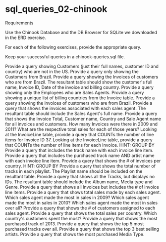 # sql_queries_02-chinook

Requirements

Use the Chinook Database and the DB Browser for SQLite we downloaded in the ERD exercise.

For each of the following exercises, provide the appropriate query.

Keep your successful queries in a chinook-queries.sql file.

Provide a query showing Customers (just their full names, customer ID and country) who are not in the US.
Provide a query only showing the Customers from Brazil.
Provide a query showing the Invoices of customers who are from Brazil. The resultant table should show the customer's full name, Invoice ID, Date of the invoice and billing country.
Provide a query showing only the Employees who are Sales Agents.
Provide a query showing a unique list of billing countries from the Invoice table.
Provide a query showing the invoices of customers who are from Brazil.
Provide a query that shows the invoices associated with each sales agent. The resultant table should include the Sales Agent's full name.
Provide a query that shows the Invoice Total, Customer name, Country and Sale Agent name for all invoices and customers.
How many Invoices were there in 2009 and 2011? What are the respective total sales for each of those years?
Looking at the InvoiceLine table, provide a query that COUNTs the number of line items for Invoice ID 37.
Looking at the InvoiceLine table, provide a query that COUNTs the number of line items for each Invoice. HINT: GROUP BY
Provide a query that includes the track name with each invoice line item.
Provide a query that includes the purchased track name AND artist name with each invoice line item.
Provide a query that shows the # of invoices per country. HINT: GROUP BY
Provide a query that shows the total number of tracks in each playlist. The Playlist name should be included on the resultant table.
Provide a query that shows all the Tracks, but displays no IDs. The resultant table should include the Album name, Media type and Genre.
Provide a query that shows all Invoices but includes the # of invoice line items.
Provide a query that shows total sales made by each sales agent.
Which sales agent made the most in sales in 2009?
Which sales agent made the most in sales in 2010?
Which sales agent made the most in sales over all?
Provide a query that shows the # of customers assigned to each sales agent.
Provide a query that shows the total sales per country. Which country's customers spent the most?
Provide a query that shows the most purchased track of 2013.
Provide a query that shows the top 5 most purchased tracks over all.
Provide a query that shows the top 3 best selling artists.
Provide a query that shows the most purchased Media Type.
